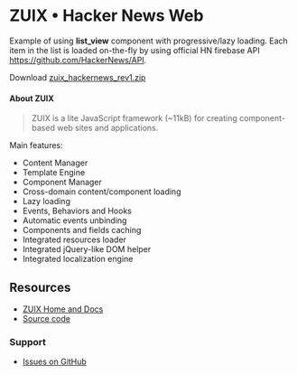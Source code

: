 # ZUIX • Hacker News Web

Example of using **list_view** component with progressive/lazy loading.
Each item in the list is loaded on-the-fly by using official
HN firebase API https://github.com/HackerNews/API.

Download [zuix_hackernews_rev1.zip](https://genielabs.github.io/zuix/examples/zuix_hackernews_rev1.zip)

#### About ZUIX

> ZUIX is a lite JavaScript framework (~11kB) for creating component-based web sites and applications.

Main features:
- Content Manager
- Template Engine
- Component Manager
- Cross-domain content/component loading
- Lazy loading
- Events, Behaviors and Hooks
- Automatic events unbinding
- Components and fields caching
- Integrated resources loader
- Integrated jQuery-like DOM helper
- Integrated localization engine


## Resources

- [ZUIX Home and Docs](http://zuix.it)
- [Source code](https://github.com/genielabs/zuix)

### Support

- [Issues on GitHub](https://github.com/genielabs/zuix/issues)
